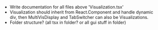 * Write documentation for all files above 'Visualization.tsx'
* Visualization should inherit from React.Component and handle dynamic div, then MultiVisDisplay and TabSwitcher can also be Visualizations.
* Folder structure? (all tsx in folder? or all gui stuff in folder)
